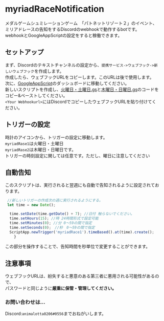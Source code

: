 # myriadRaceNotification
メダルゲームシュミレーションゲーム　「パトネットリゾート２」のイベント、ミリアドレースの告知をするDiscordのwebhookで動作するbotです。<br>
webhookとGoogleAppScriptの設定をすると稼働できます。

## セットアップ
まず、Discordのテキストチャンネルの設定から、`提携サービス->ウェブフック->新しいウェブフック`を作成します。<br>
作成したら、ウェブフックURLをコピーします。このURLは後で使用します。<br>
次に、[GoogleAppScript](https://script.google.com/home)のダッシュボードに移動してください。<br>
新しいスクリプトを作成し、[火曜日・土曜日.gs](https://github.com/animalotta0206/myriadRaceNotification/blob/main/%E7%81%AB%E6%9B%9C%E6%97%A5%E3%83%BB%E5%9C%9F%E6%9B%9C%E6%97%A5.gs)と[木曜日・日曜日.gs](https://github.com/animalotta0206/myriadRaceNotification/blob/main/%E6%9C%A8%E6%9B%9C%E6%97%A5%E3%83%BB%E6%97%A5%E6%9B%9C%E6%97%A5.gs)のコードをコピー&ペーストしてください。<br>
`<Your Webhookurl>`にはDiscordでコピーしたウェブフックURLを貼り付けてください。

## トリガーの設定
時計のアイコンから、トリガーの設定に移動します。<br>
`myriadRase1`は火曜日・土曜日<br>
`myriadRase2`は木曜日・日曜日です。<br>
トリガーの時刻設定に関しては任意です。ただし、曜日に注意してください

## 自動告知
このスクリプトは、実行されると翌週にも自動で告知されるように設定されております。<br>
```js
 //新しいトリガーの作成次の週に実行されるようにする。
 let time = new Date();

  time.setDate(time.getDate() + 7); //日付 触らないでください。
  time.setHours(15); //時 24時間形式で設定可能
  time.setMinutes(0); //分 0〜59の間で指定
  time.setSeconds(0);　//秒　0〜59の間で指定
  ScriptApp.newTrigger('myriadRace1').timeBased().at(time).create();  
    }
```
この部分を操作することで、告知時間を秒単位で変更することができます。

## 注意事項
ウェブフックURLは、紛失すると悪意のある第三者に悪用される可能性があるので、<br>
パスワードと同じように**厳重に**__保管・管理してください。__

### お問い合わせは…
Discord:`animalotta0206#0556`までおねがいします。
